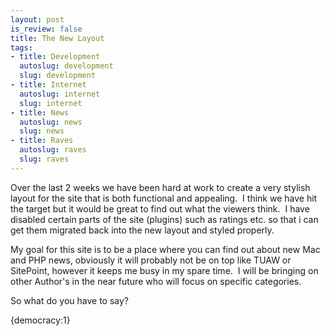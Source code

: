 ```yaml
--- 
layout: post
is_review: false
title: The New Layout
tags: 
- title: Development
  autoslug: development
  slug: development
- title: Internet
  autoslug: internet
  slug: internet
- title: News
  autoslug: news
  slug: news
- title: Raves
  autoslug: raves
  slug: raves
---
```


Over the last 2 weeks we have been hard at work to create a very stylish layout for the site that is both functional and appealing.  I think we have hit the target but it would be great to find out what the viewers think.  I have disabled certain parts of the site (plugins) such as ratings etc. so that i can get them migrated back into the new layout and styled properly.

My goal for this site is to be a place where you can find out about new Mac and PHP news, obviously it will probably not be on top like TUAW or SitePoint, however it keeps me busy in my spare time.  I will be bringing on other Author's in the near future who will focus on specific categories.

So what do you have to say?
<div><div><div>{democracy:1}</div></div></div>
